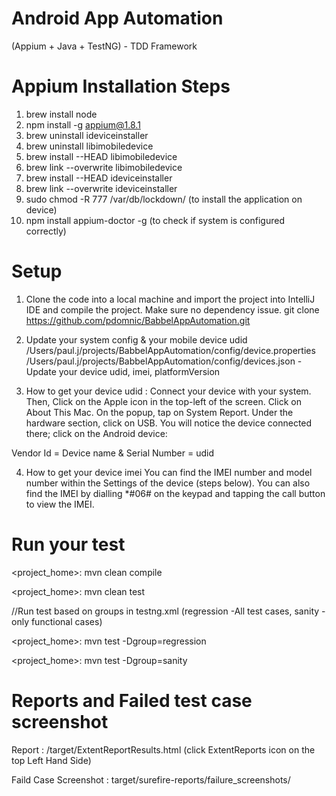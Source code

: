 # Android App Automation 
(Appium + Java + TestNG) - TDD Framework

# Appium Installation Steps
1. brew install node 
2. npm install -g appium@1.8.1
3. brew uninstall ideviceinstaller
4. brew uninstall libimobiledevice
5. brew install --HEAD libimobiledevice
6. brew link --overwrite libimobiledevice
7. brew install --HEAD ideviceinstaller
8. brew link --overwrite ideviceinstaller
9. sudo chmod -R 777 /var/db/lockdown/      (to install the application on device)
10. npm install appium-doctor -g            (to check if system is configured correctly)

# Setup
1. Clone the code into a local machine and import the project into IntelliJ IDE and compile the project. Make sure no dependency issue.
git clone https://github.com/pdomnic/BabbelAppAutomation.git

2. Update your system config & your mobile device udid
/Users/paul.j/projects/BabbelAppAutomation/config/device.properties
/Users/paul.j/projects/BabbelAppAutomation/config/devices.json   - Update your device udid, imei, platformVersion

3. How to get your device udid : Connect your device with your system. Then,
Click on the Apple icon in the top-left of the screen. 
Click on About This Mac. On the popup, tap on System Report. 
Under the hardware section, click on USB. You will notice the device connected there; click on the Android device: 

Vendor Id = Device name  &   Serial Number = udid

4. How to get your device imei
You can find the IMEI number and model number within the Settings of the device (steps below). You can also find the IMEI by dialling *#06# on the keypad and tapping the call button to view the IMEI.


# Run your test
<project_home>: mvn clean compile

<project_home>: mvn clean test

//Run test based on groups in testng.xml (regression -All test cases,  sanity - only functional cases)

<project_home>: mvn test -Dgroup=regression 

<project_home>: mvn test -Dgroup=sanity 

# Reports and Failed test case screenshot
Report : /target/ExtentReportResults.html   (click ExtentReports icon on the top Left Hand Side)

Faild Case Screenshot : target/surefire-reports/failure_screenshots/
